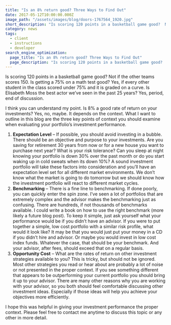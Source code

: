 ```yaml
---
title: "Is an 8% return good? Three Ways to Find Out"
date: 2017-05-12T10:00:00.000Z
image_path: "/assets/images/blog/doors-1767564_1920.jpg"
short_description: "Is scoring 120 points in a basketball game good?  Not if the other teams scores 150.  Is getting a 75% on a math test good?  Yes, if every other student in the class scored under 75% and it is graded on a curve..."
category: news
tags:
  - client
  - instructions
  - developer
search_engine_optimization:
  page_title: "Is an 8% return good? Three Ways to Find Out"
  page_description: "Is scoring 120 points in a basketball game good?  Not if the other teams scores 150.  Is getting a 75% on a math test good?  Yes, if every other student in the class scored under 75% and it is graded on a curve..."
---
```

Is scoring 120 points in a basketball game good?  Not if the other teams scores 150.  Is getting a 75% on a math test good?  Yes, if every other student in the class scored under 75% and it is graded on a curve.  Is Elisabeth Moss the best actor we’ve seen in the past 25 years?  Yes, period, end of discussion.

I think you can understand my point.  Is 8% a good rate of return on your investments?  Yes, no, maybe.  It depends on the context.  What I want to outline in this blog are the three key points of context you should examine when evaluating your portfolio’s investment performance.

  1. **Expectation Level** – If possible, you should avoid investing in a bubble.  There should be an objective and purpose to your investments.  Are you saving for retirement 30 years from now or for a new house you want to purchase next year?  What is your risk tolerance?  Can you sleep at night knowing your portfolio is down 30% over the past month or do you start waking up in cold sweats when its down 10%?  A sound investment portfolio will take these factors into consideration and you’ll have an expectation level set for all different market environments.  We don’t know what the market is going to do tomorrow but we should know how the investment portfolio will react to different market cycles.   
  2. **Benchmarking** – There is a fine line to benchmarking.  If done poorly, you can quickly enter the spin zone.  I’ve seen a lot of portfolios that are extremely complex and the advisor makes the benchmarking just as confusing.  There are hundreds, if not thousands of benchmarks available.  I could write a book on how to use the right benchmark (more likely a future blog post).  To keep it simple, just ask yourself what your performance would be if you didn’t have an advisor.  If you were to put together a simple, low cost portfolio with a similar risk profile, what would it look like?  It may be that you would just put your money in a CD if you didn’t hire and advisor.  Or maybe you would invest in low cost index funds.  Whatever the case, that should be your benchmark.  And your advisor, after fees, should exceed that on a regular basis.  
  3. **Opportunity Cost** – What are the rates of return on other investment strategies available to you?  This is tricky, but should not be ignored.  Most other strategies you read or hear about are probably a lot of noise or not presented in the proper context.  If you see something different that appears to be outperforming your current portfolio you should bring it up to your advisor.  There are many other reasons why you are working with your advisor, so you both should feel comfortable discussing other investment ideas.  Especially if those ideas will help you achieve your objectives more efficiently.  

I hope this was helpful in giving your investment performance the proper context.  Please feel free to contact me anytime to discuss this topic or any other in more detail.